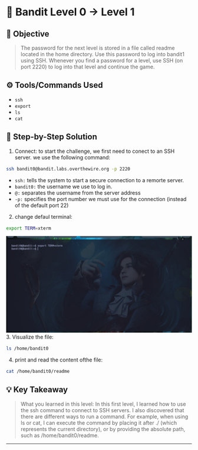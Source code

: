 # 🔐 Bandit Level 0 → Level 1

## 🎯 Objective
> The password for the next level is stored in a file called readme located in the home directory. Use this password to log into bandit1 using SSH. Whenever you find a password for a level, use SSH (on port 2220) to log into that level and continue the game.

## ⚙️ Tools/Commands Used
- `ssh`
- `export`
- `ls`
- `cat`

## 🧠 Step-by-Step Solution

1. Connect:
to start the challenge, we first need to conect to an SSH server. we use the following command: 
```bash
ssh bandit0@bandit.labs.overthewire.org -p 2220
```
- `ssh:` tells the system to start a secure connection to a remorte server.
- `bandit0:` the username we use to log in.
- `@:` separates the username from the server address
- `-p:` specifies the port number we must use for the connection (instead of the default port 22)

2. change defaul terminal: 
```bash 
export TERM=xterm
```
![screenshot](../ASSETS/ejercicio%201.1.jpg)
3. Visualize the file:
```bash
ls /home/bandit0
```
4. print and read the  content ofthe file: 
```bash
cat /home/bandit0/readme
```
## 💡 Key Takeaway
> What you learned in this level:
In this first level, I learned how to use the ssh command to connect to SSH servers. I also discovered that there are different ways to run a command. For example, when using ls or cat, I can execute the command by placing it after ./ (which represents the current directory), or by providing the absolute path, such as /home/bandit0/readme.
---
